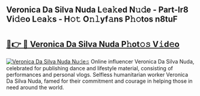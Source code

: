 ## Veronica Da Silva Nuda L𝚎a𝚔ed N𝚞𝚍e - Part-lr8 Vi𝚍𝚎o L𝚎a𝚔s - H𝚘𝚝 O𝚗𝚕yf𝚊ns P𝚑𝚘tos n8tuF

# <h2><a href="http://kf3z0xg.oniu.top/?m=Veronica+Da+Silva+Nuda">🔗👉 🔴 Veronica Da Silva Nuda P𝚑ot𝚘𝚜 V𝚒d𝚎o</a></h2>

[![Veronica Da Silva Nuda Nu𝚍e𝚜](https://i.imgur.com/0qMVB7G.gif)](http://kf3z0xg.oniu.top/?m=Veronica+Da+Silva+Nuda)
Online influencer Veronica Da Silva Nuda, celebrated for publishing dance and lifestyle material, consisting of performances and personal vlogs. Selfless humanitarian worker Veronica Da Silva Nuda, famed for their commitment and courage in helping those in need around the world.  

